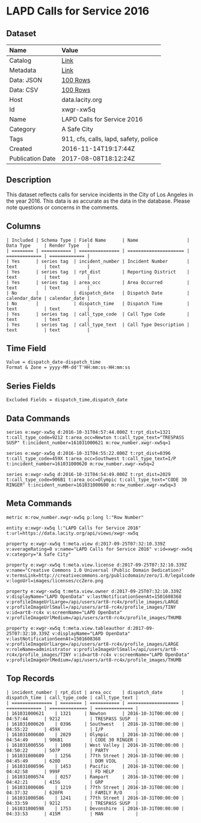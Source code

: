 # LAPD Calls for Service 2016

## Dataset

| Name | Value |
| :--- | :---- |
| Catalog | [Link](https://catalog.data.gov/dataset/open-data-cfs-2016-11062016) |
| Metadata | [Link](https://data.lacity.org/api/views/xwgr-xw5q) |
| Data: JSON | [100 Rows](https://data.lacity.org/api/views/xwgr-xw5q/rows.json?max_rows=100) |
| Data: CSV | [100 Rows](https://data.lacity.org/api/views/xwgr-xw5q/rows.csv?max_rows=100) |
| Host | data.lacity.org |
| Id | xwgr-xw5q |
| Name | LAPD Calls for Service 2016 |
| Category | A Safe City |
| Tags | 911, cfs, calls, lapd, safety, police |
| Created | 2016-11-14T19:17:44Z |
| Publication Date | 2017-08-08T18:12:24Z |

## Description

This dataset reflects calls for service incidents in the City of Los Angeles in the year 2016. This data is as accurate as the data in the database. Please note questions or concerns in the comments.

## Columns

```ls
| Included | Schema Type | Field Name      | Name                  | Data Type     | Render Type   |
| ======== | =========== | =============== | ===================== | ============= | ============= |
| Yes      | series tag  | incident_number | Incident Number       | text          | text          |
| Yes      | series tag  | rpt_dist        | Reporting District    | text          | text          |
| Yes      | series tag  | area_occ        | Area Occurred         | text          | text          |
| No       |             | dispatch_date   | Dispatch Date         | calendar_date | calendar_date |
| No       |             | dispatch_time   | Dispatch Time         | text          | text          |
| Yes      | series tag  | call_type_code  | Call Type Code        | text          | text          |
| Yes      | series tag  | call_type_text  | Call Type Description | text          | text          |
```

## Time Field

```ls
Value = dispatch_date-dispatch_time
Format & Zone = yyyy-MM-dd'T'HH:mm:ss-HH:mm:ss
```

## Series Fields

```ls
Excluded Fields = dispatch_time,dispatch_date
```

## Data Commands

```ls
series e:xwgr-xw5q d:2016-10-31T04:57:44.000Z t:rpt_dist=1321 t:call_type_code=9212 t:area_occ=Newton t:call_type_text="TRESPASS SUSP" t:incident_number=161031000621 m:row_number.xwgr-xw5q=1

series e:xwgr-xw5q d:2016-10-31T04:55:22.000Z t:rpt_dist=0396 t:call_type_code=459X t:area_occ=Southwest t:call_type_text=I/P t:incident_number=161031000620 m:row_number.xwgr-xw5q=2

series e:xwgr-xw5q d:2016-10-31T04:54:49.000Z t:rpt_dist=2029 t:call_type_code=906B1 t:area_occ=Olympic t:call_type_text="CODE 30 RINGER" t:incident_number=161031000600 m:row_number.xwgr-xw5q=3
```

## Meta Commands

```ls
metric m:row_number.xwgr-xw5q p:long l:"Row Number"

entity e:xwgr-xw5q l:"LAPD Calls for Service 2016" t:url=https://data.lacity.org/api/views/xwgr-xw5q

property e:xwgr-xw5q t:meta.view d:2017-09-25T07:32:10.339Z v:averageRating=0 v:name="LAPD Calls for Service 2016" v:id=xwgr-xw5q v:category="A Safe City"

property e:xwgr-xw5q t:meta.view.license d:2017-09-25T07:32:10.339Z v:name="Creative Commons 1.0 Universal (Public Domain Dedication)" v:termsLink=http://creativecommons.org/publicdomain/zero/1.0/legalcode v:logoUrl=images/licenses/ccZero.png

property e:xwgr-xw5q t:meta.view.owner d:2017-09-25T07:32:10.339Z v:displayName="LAPD OpenData" v:lastNotificationSeenAt=1501608368 v:profileImageUrlLarge=/api/users/art8-rc4x/profile_images/LARGE v:profileImageUrlSmall=/api/users/art8-rc4x/profile_images/TINY v:id=art8-rc4x v:screenName="LAPD OpenData" v:profileImageUrlMedium=/api/users/art8-rc4x/profile_images/THUMB

property e:xwgr-xw5q t:meta.view.tableauthor d:2017-09-25T07:32:10.339Z v:displayName="LAPD OpenData" v:lastNotificationSeenAt=1501608368 v:profileImageUrlLarge=/api/users/art8-rc4x/profile_images/LARGE v:roleName=administrator v:profileImageUrlSmall=/api/users/art8-rc4x/profile_images/TINY v:id=art8-rc4x v:screenName="LAPD OpenData" v:profileImageUrlMedium=/api/users/art8-rc4x/profile_images/THUMB
```

## Top Records

```ls
| incident_number | rpt_dist | area_occ    | dispatch_date       | dispatch_time | call_type_code | call_type_text | 
| =============== | ======== | =========== | =================== | ============= | ============== | ============== | 
| 161031000621    | 1321     | Newton      | 2016-10-31T00:00:00 | 04:57:44      | 9212           | TRESPASS SUSP  | 
| 161031000620    | 0396     | Southwest   | 2016-10-31T00:00:00 | 04:55:22      | 459X           | I/P            | 
| 161031000600    | 2029     | Olympic     | 2016-10-31T00:00:00 | 04:54:49      | 906B1          | CODE 30 RINGER | 
| 161031000556    | 1008     | West Valley | 2016-10-31T00:00:00 | 04:50:22      | 507P           | PARTY          | 
| 161031000609    | 1256     | 77th Street | 2016-10-31T00:00:00 | 04:45:49      | 620D           | DOM VIOL       | 
| 161031000596    | 1453     | Pacific     | 2016-10-31T00:00:00 | 04:42:58      | 999F           | FD HELP        | 
| 161031000574    | 0257     | Rampart     | 2016-10-31T00:00:00 | 04:42:21      | 415G           | GRP            | 
| 161031000606    | 1219     | 77th Street | 2016-10-31T00:00:00 | 04:37:32      | 620FR          | FAMILY R/O     | 
| 161031000586    | 1241     | 77th Street | 2016-10-31T00:00:00 | 04:33:59      | 9212           | TRESPASS SUSP  | 
| 161031000598    | 1753     | Devonshire  | 2016-10-31T00:00:00 | 04:33:53      | 415M           | MAN            | 
```